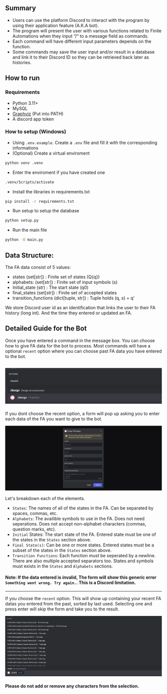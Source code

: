 ## Summary
- Users can use the platform Discord to interact with the program by using their application feature (A.K.A bot).
- The program will present the user with various functions related to Finite Automations when they input “/“ to a message field as commands.
- Each command will have different input parameters depends on the function.
- Some commands may save the user input and/or result in a database and link it to their Discord ID so they can be retrieved back later as histories.


## How to run

### Requirements

- Python 3.11+
- MySQL
- [Graphviz](https://graphviz.org/) (Put into PATH)
- A discord app token

### How to setup (Windows)
- Using `.env.example`. Create a `.env` file and fill it with the corresponding informations
- (Optional) Create a virtual enviroment
```bash
python venv .venv
```
- Enter the enviroment if you have created one
```bash
.venv/Scripts/activate
```
- Install the libraries in requirements.txt
```bash
pip install -r requirements.txt
```
- Run setup to setup the database
```bash
python setup.py
```
- Run the main file
```bash
python -O main.py
```


## Data Structure:
The FA data consist of 5 values:
- states (set[str]) : Finite set of states (Q{q})
- alphabets: (set[str]) : Finite set of input symbols (s)
- Initial_state (str) : The start state (q0)
- final_states (set[str]) : Finite set of accepted states
- transition_functions (dict[tuple, str]) : Tuple holds (q, s) = q’

We store Discord user id as an identification that links the user to their FA history (long int). And the time they entered or updated an FA.


## Detailed Guide for the Bot
Once you have entered a command in the message box. You can choose how to give FA data for the bot to process.
Most commands will have a optional `recent` option where you can choose past FA data you have entered to the bot.

![](storage\examples\command.png)
---
If you dont choose the recent option, a form will pop up asking you to enter each data of the FA you want to give to the bot.

![](storage\examples\modal.png)

Let's breakdown each of the elements.
- `States`: The names of all of the states in the FA. Can be separated by spaces, commas, etc.
- `Alphabets`: The availible symbols to use in the FA. Does not need seperations. Does not accept non-alphabet characters (commas, question marks, etc).
- `Initial` States: The start state of the FA. Entered state must be one of the states in the `States` section above.
- `Final State(s)`: Can be one or more states. Entered states must be a subset of the states in the `States` section above.
- `Transition Functions`: Each function must be seperated by a newline. There are also multiple accepted separators too. States and symbols must exists in the `States` and `Alphabets` sections.

#### Note: If the data entered is invalid, The form will show this generic error `Something went wrong. Try again.`. This is a Discord limitation.
---
If you choose the `recent` option. This will show up containing your recent FA datas you entered from the past, sorted by last used.
Selecting one and press enter will skip the form and take you to the result.

![](storage\examples\recent.png)

#### Please do not add or remove any characters from the selection.
